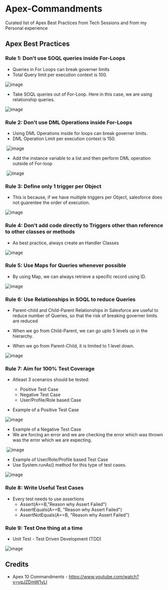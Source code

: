 # Apex-Commandments
Curated list of Apex Best Practices from Tech Sessions and from my Personal experience

## Apex Best Practices

### Rule 1: Don't use SOQL queries inside For-Loops
 
  * Queries in For Loops can break governer limits
  * Total Query limit per execution context is 100.
  
  ![image](https://user-images.githubusercontent.com/2145211/39098748-44d46406-463d-11e8-9295-165925257fe1.png)
  
  * Take SOQL queries out of For-Loop. Here in this case, we are using relationship queries.
  
  ![image](https://user-images.githubusercontent.com/2145211/39098763-7baa3cb2-463d-11e8-98f4-14dfd255110b.png)
  
### Rule 2: Don't use DML Operations inside For-Loops

  * Using DML Operations inside for loops can break governer limits. 
  * DML Operation Limit per execution context is 150.
  
  ![image](https://user-images.githubusercontent.com/2145211/39098785-e2667830-463d-11e8-8b79-eff95ff00318.png)
  
  * Add the instance variable to a list and then perform DML operation outside of For-loop
  
  ![image](https://user-images.githubusercontent.com/2145211/39098802-3d1f4252-463e-11e8-9669-761f2c29e9a5.png)

### Rule 3: Define only 1 trigger per Object

  * This is because, if we have multiple triggers per Object, salesforce does not guarentee the order of execution.
  
  ![image](https://user-images.githubusercontent.com/2145211/39098834-b5560d1e-463e-11e8-82c4-a7ea17ea1839.png)
  
### Rule 4: Don't add code directly to Triggers other than reference to other classes or methods

  * As best practice, always create an Handler Classes
  
  ![image](https://user-images.githubusercontent.com/2145211/39098850-1184bb12-463f-11e8-9fd4-6ea147371984.png)
  
### Rule 5: Use Maps for Queries whenever possible

  * By using Map, we can always retrieve a specific record using ID.
  
  ![image](https://user-images.githubusercontent.com/2145211/39098891-7a8e4826-463f-11e8-9ec6-5f375b7ae480.png)
  
### Rule 6: Use Relationships in SOQL to reduce Queries

  * Parent-child and Child-Parent Relationships in Salesforce are useful to reduce number of Queries, so that the risk of breaking governer limits are reduced
  
  * When we go from Child-Parent, we can go upto 5 levels up in the hierarchy.
  * When we go from Parent-Child, it is limited to 1 level down.
  
  ![image](https://user-images.githubusercontent.com/2145211/39098924-be281530-463f-11e8-96e0-3a5b8f0c58ba.png)
  
### Rule 7: Aim for 100% Test Coverage

  * Atleast 3 scenarios should be tested:
    * Positive Test Case
    * Negative Test Case
    * User/Profile/Role based Case
    
  * Example of a Positive Test Case
  
  ![image](https://user-images.githubusercontent.com/2145211/39098973-7796d9b6-4640-11e8-9ee2-16e654e7e9a1.png)

  * Example of a Negative Test Case
  * We are forcing an error and we are checking the error which was thrown was the error which we are expecting.
  
  ![image](https://user-images.githubusercontent.com/2145211/39098978-9c2df8f4-4640-11e8-9cbb-ad179bf97c1b.png)
  
  * Example of User/Role/Profile based Test Case
  * Use System.runAs() method for this type of test cases.
  
  ![image](https://user-images.githubusercontent.com/2145211/39099010-f6537b38-4640-11e8-87f2-03ce7bbdacc2.png)
  
### Rule 8: Write Useful Test Cases

  * Every test needs to use assertions
    * Assert(A==B,"Reason why Assert Failed")
    * AssertEquals(A==B, "Reason why Assert Failed")
    * AssertNotEquals(A==B, "Reason why Assert Failed")
    
### Rule 9: Test One thing at a time

  * Unit Test - Test Driven Development (TDD)
  
  ![image](https://user-images.githubusercontent.com/2145211/39099034-79e9c236-4641-11e8-9db0-4f9d96ec47e9.png)

## Credits

  * Apex 10 Commandments - https://www.youtube.com/watch?v=yqJZDmW1yLI
